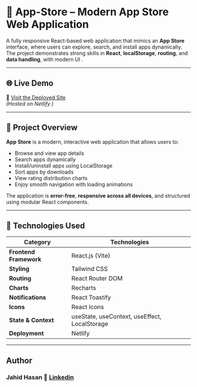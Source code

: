 # 🚀 App-Store – Modern App Store Web Application

A fully responsive React-based web application that mimics an **App Store** interface, where users can explore, search, and install apps dynamically.  
The project demonstrates strong skills in **React**, **localStorage**, **routing**, and **data handling**, with modern UI .

---

## 🌐 Live Demo

🔗 [Visit the Deployed Site](https://apps-store-jh.netlify.app/)  
_(Hosted on Netlify )_

---

## 🧠 Project Overview

**App Store** is a modern, interactive web application that allows users to:

- Browse and view app details
- Search apps dynamically
- Install/uninstall apps using LocalStorage
- Sort apps by downloads
- View rating distribution charts
- Enjoy smooth navigation with loading animations

The application is **error-free**, **responsive across all devices**, and structured using modular React components.

---

## 🧰 Technologies Used

| Category               | Technologies                                  |
| ---------------------- | --------------------------------------------- |
| **Frontend Framework** | React.js (Vite)                               |
| **Styling**            | Tailwind CSS                                  |
| **Routing**            | React Router DOM                              |
| **Charts**             | Recharts                                      |
| **Notifications**      | React Toastify                                |
| **Icons**              | React Icons                                   |
| **State & Context**    | useState, useContext, useEffect, LocalStorage |
| **Deployment**         | Netlify                                       |

---

## Author

### Jahid Hasan 🔗 [Linkedin](https://www.linkedin.com/in/jahidjubaer/)
